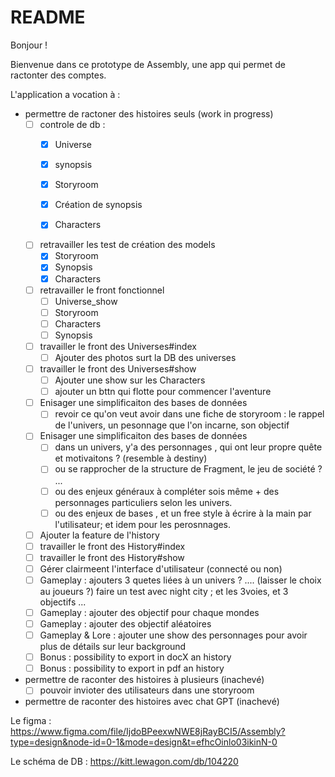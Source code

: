 # README

Bonjour !

Bienvenue dans ce prototype de Assembly, une app qui permet de ractonter des comptes.

L'application a vocation à :

* permettre de ractoner des histoires seuls (work in progress)
  * [ ] controle de db :
    * [x] Universe
    * [x] synopsis
    * [x] Storyroom
    * [x] Création de synopsis
    * [x] Characters


  * [ ] retravailler les test de création des models
    * [x] Storyroom
    * [x] Synopsis
    * [x] Characters

  * [ ] retravailler le front fonctionnel
    * [ ] Universe_show
    * [ ] Storyroom
    * [ ] Characters
    * [ ] Synopsis

  * [ ] travailler le front des Universes#index
    * [ ] Ajouter des photos surt la DB des universes
  * [ ] travailler le front des Universes#show
    * [ ] Ajouter une show sur les Characters
    * [ ] ajouter un bttn qui flotte pour commencer l'aventure
  * [ ] Enisager une simplificaiton des bases de données
    * [ ] revoir ce qu'on veut avoir dans une fiche de storyroom : le rappel de l'univers, un pesonnage que l'on incarne, son objectif
  * [ ] Enisager une simplificaiton des bases de données
    * [ ] dans un univers, y'a des personnages , qui ont leur propre quête et motivaitons ? (resemble à destiny)
    * [ ] ou se rapprocher de la structure de Fragment, le jeu de société ? ...
    * [ ] ou des enjeux généraux à compléter sois même + des personnages particuliers selon les univers.
    * [ ] ou des enjeux de bases , et un free style à écrire à la main par l'utilisateur; et idem pour les perosnnages.

  * [ ] Ajouter la feature de l'history
  * [ ] travailler le front des History#index
  * [ ] travailler le front des History#show
  * [ ] Gérer clairmeent l'interface d'utilisateur (connecté ou non)
  * [ ] Gameplay : ajouters 3 quetes liées à un univers ? .... (laisser le choix au joueurs ?) faire un test avec night city ; et les 3voies, et 3 objectifs ...
  * [ ] Gameplay : ajouter des objectif pour chaque mondes
  * [ ] Gameplay : ajouter des objectif aléatoires
  * [ ] Gameplay & Lore : ajouter une show des personnages pour avoir plus de détails sur leur background
  * [ ] Bonus : possibility to export in docX an history
  * [ ] Bonus : possibility to export in pdf an history
* permettre de raconter des histoires à plusieurs (inachevé)
  * [ ] pouvoir invioter des utilisateurs dans une storyroom
* permettre de raconter des histoires avec chat GPT (inachevé)


Le figma :
https://www.figma.com/file/IjdoBPeexwNWE8jRayBCI5/Assembly?type=design&node-id=0-1&mode=design&t=efhcOinlo03ikinN-0

Le schéma de DB :
https://kitt.lewagon.com/db/104220
